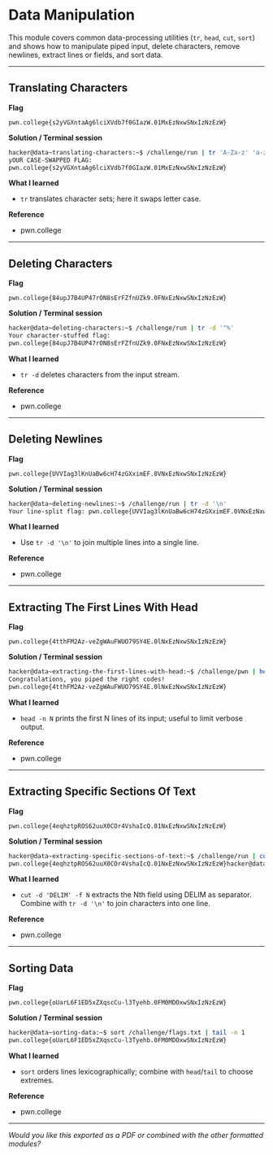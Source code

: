# Data Manipulation

This module covers common data-processing utilities (`tr`, `head`, `cut`, `sort`) and shows how to manipulate piped input, delete characters, remove newlines, extract lines or fields, and sort data.

---

## Translating Characters

**Flag**

```
pwn.college{s2yVGXntaAg6lciXVdb7f0GIazW.01MxEzNxwSNxIzNzEzW}
```

**Solution / Terminal session**

```bash
hacker@data~translating-characters:~$ /challenge/run | tr 'A-Za-z' 'a-zA-Z'
yOUR CASE-SWAPPED FLAG:
pwn.college{s2yVGXntaAg6lciXVdb7f0GIazW.01MxEzNxwSNxIzNzEzW}
```

**What I learned**

* `tr` translates character sets; here it swaps letter case.

**Reference**

* pwn.college

---

## Deleting Characters

**Flag**

```
pwn.college{84upJ7B4UP47rON8sErFZfnUZk9.0FNxEzNxwSNxIzNzEzW}
```

**Solution / Terminal session**

```bash
hacker@data~deleting-characters:~$ /challenge/run | tr -d '^%'
Your character-stuffed flag:
pwn.college{84upJ7B4UP47rON8sErFZfnUZk9.0FNxEzNxwSNxIzNzEzW}
```

**What I learned**

* `tr -d` deletes characters from the input stream.

**Reference**

* pwn.college

---

## Deleting Newlines

**Flag**

```
pwn.college{UVVIag3lKnUaBw6cH74zGXximEF.0VNxEzNxwSNxIzNzEzW}
```

**Solution / Terminal session**

```bash
hacker@data~deleting-newlines:~$ /challenge/run | tr -d '\n'
Your line-split flag: pwn.college{UVVIag3lKnUaBw6cH74zGXximEF.0VNxEzNxwSNxIzNzEzW}hacker@data~deleting-newlines:~$
```

**What I learned**

* Use `tr -d '\n'` to join multiple lines into a single line.

**Reference**

* pwn.college

---

## Extracting The First Lines With Head

**Flag**

```
pwn.college{4tthFM2Az-veZgWAuFWUO79SY4E.0lNxEzNxwSNxIzNzEzW}
```

**Solution / Terminal session**

```bash
hacker@data~extracting-the-first-lines-with-head:~$ /challenge/pwn | head -n 7 | /challenge/college
Congratulations, you piped the right codes!
pwn.college{4tthFM2Az-veZgWAuFWUO79SY4E.0lNxEzNxwSNxIzNzEzW}
```

**What I learned**

* `head -n N` prints the first N lines of its input; useful to limit verbose output.

**Reference**

* pwn.college

---

## Extracting Specific Sections Of Text

**Flag**

```
pwn.college{4eqhztpROS62uuX0COr4VshaIcQ.01NxEzNxwSNxIzNzEzW}
```

**Solution / Terminal session**

```bash
hacker@data~extracting-specific-sections-of-text:~$ /challenge/run | cut -d ' ' -f 2 | tr -d '\n'
pwn.college{4eqhztpROS62uuX0COr4VshaIcQ.01NxEzNxwSNxIzNzEzW}hacker@data~extracting-specific-sections-of-text:~$
```

**What I learned**

* `cut -d 'DELIM' -f N` extracts the Nth field using DELIM as separator. Combine with `tr -d '\n'` to join characters into one line.

**Reference**

* pwn.college

---

## Sorting Data

**Flag**

```
pwn.college{oUarL6F1ED5xZXqscCu-l3Tyehb.0FM0MDOxwSNxIzNzEzW}
```

**Solution / Terminal session**

```bash
hacker@data~sorting-data:~$ sort /challenge/flags.txt | tail -n 1
pwn.college{oUarL6F1ED5xZXqscCu-l3Tyehb.0FM0MDOxwSNxIzNzEzW}
```

**What I learned**

* `sort` orders lines lexicographically; combine with `head`/`tail` to choose extremes.

**Reference**

* pwn.college

---

*Would you like this exported as a PDF or combined with the other formatted modules?*
